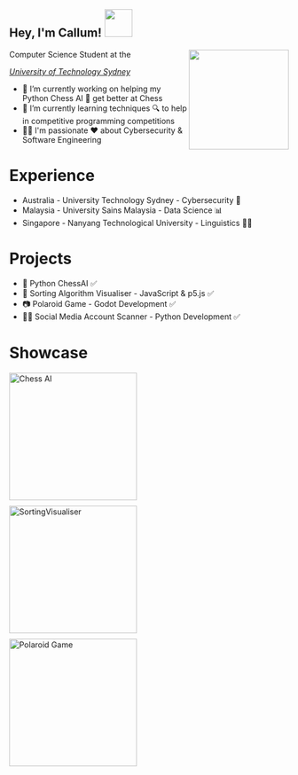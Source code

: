 <h2> Hey, I'm Callum! <img src="https://i.giphy.com/media/v1.Y2lkPTc5MGI3NjExenBjcDZqZXgzaHQyenBoYnZkMTV4cTN3MnFqcjRjbTF6enhmNmhldSZlcD12MV9pbnRlcm5hbF9naWZfYnlfaWQmY3Q9cw/mGcNjsfWAjY5AEZNw6/giphy.gif" width="50"></h2>
<img align='right' src="https://i.giphy.com/media/v1.Y2lkPTc5MGI3NjExNnJ3YW16MXVweWI3Mmpqajlpb2R2am03czRvZTRhMDk1dGJlcmswZiZlcD12MV9pbnRlcm5hbF9naWZfYnlfaWQmY3Q9Zw/o0vwzuFwCGAFO/giphy.gif" width="180">
Computer Science Student at the <p><em><a href="https://www.uts.edu.au/">University of Technology Sydney</a></em></p>

- 🔭 I’m currently working on helping my Python Chess AI 🐍 get better at Chess
- 🌱 I’m currently learning techniques 🔍 to help in competitive programming competitions
- 👨‍💻 I'm passionate ❤ about Cybersecurity & Software Engineering

# Experience
- Australia - University Technology Sydney - Cybersecurity 🎉
- Malaysia - University Sains Malaysia - Data Science 📊
- Singapore - Nanyang Technological University - Linguistics 🐱‍👤

# Projects
- 🐍 Python ChessAI ✅ 
- 🧬 Sorting Algorithm Visualiser - JavaScript & p5.js ✅
- 📷 Polaroid Game - Godot Development ✅
- 🐱‍💻 Social Media Account Scanner - Python Development ✅

# Showcase 
<img src="https://github.com/user-attachments/assets/bad91b9b-9ea2-43b8-8b0b-e1131f639554" alt="Chess AI" height="230" width="230" style="display: block; margin-bottom: 10px;"/>
<img src="https://github.com/user-attachments/assets/c530cb40-3b61-4fd6-bf3b-033982428f79" alt="SortingVisualiser" height="230" width="230" style="display: block; margin-bottom: 10px;"/>
<img src="https://github.com/user-attachments/assets/68fe7fdf-82ef-41dc-882c-95581f9878b2" alt="Polaroid Game" height="230" width="230" style="display: block; margin-bottom: 10px;"/>
